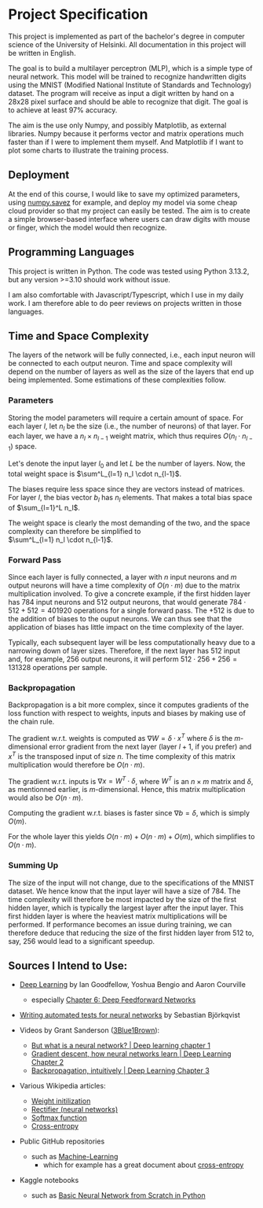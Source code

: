# Project Specification

This project is implemented as part of the bachelor's degree in computer science of the University of Helsinki. All documentation in this project will be written in English.

The goal is to build a multilayer perceptron (MLP), which is a simple type of neural network. This model will be trained to recognize handwritten digits using the MNIST (Modified National Institute of Standards and Technology) dataset. The program will receive as input a digit written by hand on a 28x28 pixel surface and should be able to recognize that digit. The goal is to achieve at least 97% accuracy.

The aim is the use only Numpy, and possibly Matplotlib, as external libraries. Numpy because it performs vector and matrix operations much faster than if I were to implement them myself. And Matplotlib if I want to plot some charts to illustrate the training process.

## Deployment

At the end of this course, I would like to save my optimized parameters, using [numpy.savez](https://numpy.org/doc/stable/reference/generated/numpy.savez.html) for example, and deploy my model via some cheap cloud provider so that my project can easily be tested. The aim is to create a simple browser-based interface where users can draw digits with mouse or finger, which the model would then recognize.

## Programming Languages

This project is written in Python. The code was tested using Python 3.13.2, but any version >=3.10 should work without issue.

I am also comfortable with Javascript/Typescript, which I use in my daily work. I am therefore able to do peer reviews on projects written in those languages.

## Time and Space Complexity

The layers of the network will be fully connected, i.e., each input neuron will be connected to each output neuron.
Time and space complexity will depend on the number of layers as well as the size of the layers that end up being implemented.
Some estimations of these complexities follow.

### Parameters

Storing the model parameters will require a certain amount of space. For each layer $l$, let $n_l$ be the size (i.e., the number of neurons) of that layer.
For each layer, we have a $n_l \times n_{l-1}$ weight matrix, which thus requires $O(n_l \cdot n_{l-1})$ space.

Let's denote the input layer $l_0$ and let $L$ be the number of layers. Now, the total weight space is
$\sum^L_{l=1} n_l \cdot n_{l-1}$.

The biases require less space since they are vectors instead of matrices. For layer $l$, the bias vector $b_l$ has $n_l$ elements. That makes a total bias space of $\sum_{l=1}^L n_l$.

The weight space is clearly the most demanding of the two, and the space complexity can therefore be simplified to  
$\sum^L_{l=1} n_l \cdot n_{l-1}$.

### Forward Pass

Since each layer is fully connected, a layer with $n$ input neurons and $m$ output neurons will have a time complexity of $O(n\cdot m)$ due to the matrix multiplication involved. To give a concrete example, if the first hidden layer has 784 input neurons and 512 output neurons, that would generate $784 \cdot 512 + 512 = 401920$ operations for a single forward pass. The $+512$ is due to the addition of biases to the ouput neurons. We can thus see that the application of biases has little impact on the time complexity of the layer.

Typically, each subsequent layer will be less computationally heavy due to a narrowing down of layer sizes. Therefore, if the next layer has 512 input and, for example, 256 output neurons, it will perform $512 \cdot 256 +256 = 131328$ operations per sample.

### Backpropagation

Backpropagation is a bit more complex, since it computes gradients of the loss function with respect to weights, inputs and biases by making use of the chain rule.

The gradient w.r.t. weights is computed as $\nabla W = \delta \cdot x^T$ where $\delta$ is the $m$-dimensional error gradient from the next layer (layer $l+1$, if you prefer) and $x^T$ is the transposed input of size $n$. The time complexity of this matrix multiplication would therefore be $O(n\cdot m)$.

The gradient w.r.t. inputs is $\nabla x = W^T \cdot \delta$, where $W^T$ is an $n \times m$ matrix and $\delta$, as mentionned earlier, is $m$-dimensional. Hence, this matrix multiplication would also be $O(n\cdot m)$.

Computing the gradient w.r.t. biases is faster since $\nabla b = \delta$, which is simply $O(m)$.

For the whole layer this yields $O(n\cdot m) + O(n\cdot m) + O(m)$, which simplifies to $O(n\cdot m)$.

### Summing Up

The size of the input will not change, due to the specifications of the MNIST dataset. We hence know that the input layer will have a size of 784. The time complexity will therefore be most impacted by the size of the first hidden layer, which is typically the largest layer after the input layer. This first hidden layer is where the heaviest matrix multiplications will be performed. If performance becomes an issue during training, we can therefore deduce that reducing the size of the first hidden layer from 512 to, say, 256 would lead to a significant speedup.

## Sources I Intend to Use:

- [Deep Learning](https://www.deeplearningbook.org/) by Ian Goodfellow, Yoshua Bengio and Aaron Courville
  - especially [Chapter 6: Deep Feedforward Networks](https://www.deeplearningbook.org/contents/mlp.html)

- [Writing automated tests for neural networks](https://www.sebastianbjorkqvist.com/blog/writing-automated-tests-for-neural-networks/) by Sebastian Björkqvist

- Videos by Grant Sanderson
  ([3Blue1Brown](https://www.youtube.com/@3blue1brown)):
  - [But what is a neural network? | Deep learning chapter 1](https://www.youtube.com/watch?v=aircAruvnKk&list=PLZHQObOWTQDNU6R1_67000Dx_ZCJB-3pi)
  - [Gradient descent, how neural networks learn | Deep Learning Chapter 2](https://www.youtube.com/watch?v=IHZwWFHWa-w&list=PLZHQObOWTQDNU6R1_67000Dx_ZCJB-3pi&index=2)
  - [Backpropagation, intuitively | Deep Learning Chapter 3](https://www.youtube.com/watch?v=Ilg3gGewQ5U&list=PLZHQObOWTQDNU6R1_67000Dx_ZCJB-3pi&index=3)

- Various Wikipedia articles:
  - [Weight initilization](https://en.wikipedia.org/wiki/Weight_initialization)
  - [Rectifier (neural networks)](<https://en.wikipedia.org/wiki/Rectifier_(neural_networks)>)
  - [Softmax function](https://en.wikipedia.org/wiki/Softmax_function)
  - [Cross-entropy](https://en.wikipedia.org/wiki/Cross-entropy)

- Public GitHub repositories
  - such as [Machine-Learning](https://github.com/xbeat/Machine-Learning/tree/main)
    - which for example has a great document about [cross-entropy](https://github.com/xbeat/Machine-Learning/blob/main/Cross-Entropy%20in%20Python.md)

- Kaggle notebooks
  - such as [Basic Neural Network from Scratch in Python](https://www.kaggle.com/code/soham1024/basic-neural-network-from-scratch-in-python)